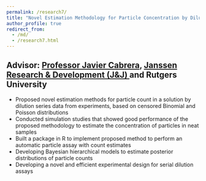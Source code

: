 ```yaml
---
permalink: /research7/
title: "Novel Estimation Methodology for Particle Concentration by Dilution Series Data"
author_profile: true
redirect_from: 
  - /md/
  - /research7.html
---
```



## Advisor: [Professor Javier Cabrera](https://statistics.rutgers.edu/people-pages/faculty/people/130-faculty/370-javier-cabrera), [Janssen Research & Development (J&J) ](https://www.jnj.com/tag/janssen-research-development)and Rutgers University

* Proposed novel estimation methods for particle count in a solution by dilution series data from experiments, based on censored Binomial and Poisson distributions
* Conducted simulation studies that showed good performance of the proposed methodology to estimate the concentration of particles in neat samples
* Built a package in R to implement proposed method to perform an automatic particle assay with count estimates
* Developing Bayesian hierarchical models to estimate posterior distributions of particle counts
* Developing a novel and efficient experimental design for serial dilution assays

